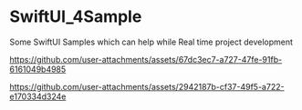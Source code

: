 # SwiftUI_4Sample
Some SwiftUI Samples which can help while Real time project development 

https://github.com/user-attachments/assets/67dc3ec7-a727-47fe-91fb-6161049b4985

https://github.com/user-attachments/assets/2942187b-cf37-49f5-a722-e170334d324e
